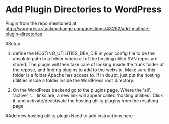 Add Plugin Directories to WordPress
===================================

Plugin from the repo mentioned at http://wordpress.stackexchange.com/questions/43262/add-multiple-plugin-directories

#Setup
1. define the HOSTING_UTILITIES_DEV_DIR in your config file to be the absolute path to a folder where all of the hosting utility SVN repos are stored.
The plugin will then take care of looking inside the trunk folder of the repose, and finding plugins to add to the website.
Make sure this folder is a folder Apache has access to. If in doubt, just put the hosting utilities inside a folder inside the WordPress root directory.

2. On the WordPress backend go to the plugins page. Where the 'all', 'active', '...' links are, a new link will appear called 'hosting utilities'.
Click it, and activate/deactivate the hosting utility plugins from the resulting page

#Add new hosting utility plugin
Need to add instructions here
